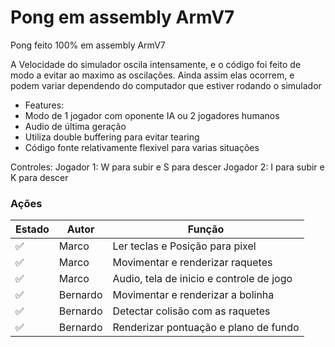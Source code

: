 # Pong em assembly ArmV7

Pong feito 100% em assembly ArmV7

A Velocidade do simulador oscila intensamente, e o código foi feito de modo a evitar ao maximo as oscilações.
Ainda assim elas ocorrem, e podem variar dependendo do computador que estiver rodando o simulador

- Features:
- Modo de 1 jogador com oponente IA ou 2 jogadores humanos
- Audio de última geração
- Utiliza double buffering para evitar tearing
- Código fonte relativamente flexivel para varias situações

Controles:
Jogador 1: W para subir e S para descer
Jogador 2: I para subir e K para descer

### Ações

| Estado | Autor | Função
| ----------- | ----------- | ----------- |
| ✅ | Marco | Ler teclas e Posição para pixel |
| ✅ | Marco | Movimentar e renderizar raquetes |
| ✅ | Marco | Audio, tela de inicio e controle de jogo |
| ✅ | Bernardo | Movimentar e renderizar a bolinha |
| ✅ | Bernardo | Detectar colisão com as raquetes |
| ✅ | Bernardo | Renderizar pontuação e plano de fundo |